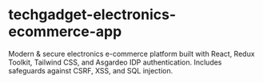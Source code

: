 # techgadget-electronics-ecommerce-app
Modern &amp; secure electronics e-commerce platform built with React, Redux Toolkit, Tailwind CSS, and Asgardeo IDP authentication. Includes safeguards against CSRF, XSS, and SQL injection.

